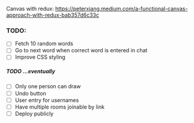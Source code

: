 Canvas with redux: https://peterxjang.medium.com/a-functional-canvas-approach-with-redux-bab357d6c33c

### TODO:

- [ ] Fetch 10 random words
- [ ] Go to next word when correct word is entered in chat
- [ ] Improve CSS styling

##### TODO ...eventually

- [ ] Only one person can draw
- [ ] Undo button
- [ ] User entry for usernames
- [ ] Have multiple rooms joinable by link
- [ ] Deploy publicly
